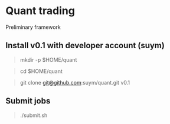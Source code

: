 # Quant trading

Preliminary framework

## Install v0.1 with developer account (suym) 

> mkdir -p $HOME/quant

> cd $HOME/quant

> git clone git@github.com:suym/quant.git v0.1

## Submit jobs

> ./submit.sh


